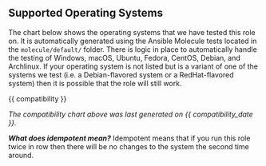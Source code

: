 ## Supported Operating Systems

The chart below shows the operating systems that we have tested this role on. It is automatically generated using the Ansible Molecule tests located in the `molecule/default/` folder. There is logic in place to automatically handle the testing of Windows, macOS, Ubuntu, Fedora, CentOS, Debian, and Archlinux. If your operating system is not listed but is a variant of one of the systems we test (i.e. a Debian-flavored system or a RedHat-flavored system) then it is possible that the role will still work.

{{ compatibility }}

*The compatibility chart above was last generated on {{ compatibility_date }}.*

***What does idempotent mean?*** Idempotent means that if you run this role twice in row then there will be no changes to the system the second time around.
